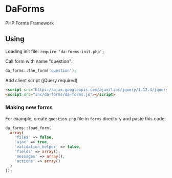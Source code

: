 # DaForms
PHP Forms Framework

## Using

Loading init file:
<code>require 'da-forms-init.php';</code>

Call form with name "question":
```php 
da_forms::the_form('question');
```

Add client script (jQuery required)

```html
<script src="https://ajax.googleapis.com/ajax/libs/jquery/1.12.4/jquery.min.js"></script>
<script src="inc/da-forms/da-forms.js"></script>
```

### Making new forms

For example, create `question.php` file in `forms` directory and paste this code:
```php
da_forms::load_form(
  array(
    'files' => false,
    'ajax' => true,
    'validation_helper' => false,
    'fields' => array(),
    'messages' => array(),
    'actions' => array()
  )
));
```
